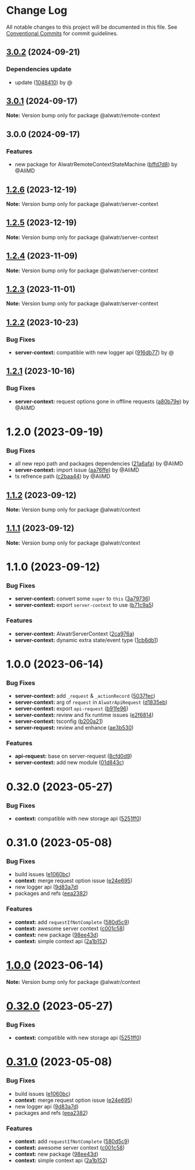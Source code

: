 # Change Log

All notable changes to this project will be documented in this file.
See [Conventional Commits](https://conventionalcommits.org) for commit guidelines.

## [3.0.2](https://github.com/Alwatr/flux/compare/v3.0.1...v3.0.2) (2024-09-21)

### Dependencies update

* update ([1048410](https://github.com/Alwatr/flux/commit/1048410efb300bb0a0ab7eae9734ca8f7f9d83a8)) by @

## [3.0.1](https://github.com/Alwatr/flux/compare/v3.0.0...v3.0.1) (2024-09-17)

**Note:** Version bump only for package @alwatr/remote-context

## 3.0.0 (2024-09-17)

### Features

* new package for AlwatrRemoteContextStateMachine ([bffd7d8](https://github.com/Alwatr/flux/commit/bffd7d81c104c0ed56e4b12ce9d1d0dcfe2f38ec)) by @AliMD

## [1.2.6](https://github.com/Alwatr/flux/compare/@alwatr/server-context@1.2.5...@alwatr/server-context@1.2.6) (2023-12-19)

**Note:** Version bump only for package @alwatr/server-context

## [1.2.5](https://github.com/Alwatr/flux/compare/@alwatr/server-context@1.2.3...@alwatr/server-context@1.2.5) (2023-12-19)

**Note:** Version bump only for package @alwatr/server-context

## [1.2.4](https://github.com/Alwatr/flux/compare/@alwatr/server-context@1.2.3...@alwatr/server-context@1.2.4) (2023-11-09)

**Note:** Version bump only for package @alwatr/server-context

## [1.2.3](https://github.com/Alwatr/flux/compare/@alwatr/server-context@1.2.2...@alwatr/server-context@1.2.3) (2023-11-01)

**Note:** Version bump only for package @alwatr/server-context

## [1.2.2](https://github.com/Alwatr/flux/compare/@alwatr/server-context@1.2.1...@alwatr/server-context@1.2.2) (2023-10-23)

### Bug Fixes

- **server-context:** compatible with new logger api ([916db77](https://github.com/Alwatr/flux/commit/916db775c4e352d7ca663507f80539eef38b4738)) by @

## [1.2.1](https://github.com/Alwatr/flux/compare/@alwatr/server-context@1.2.0...@alwatr/server-context@1.2.1) (2023-10-16)

### Bug Fixes

- **server-context:** request options gone in offline requests ([a80b79e](https://github.com/Alwatr/flux/commit/a80b79e3a5969d4bca42a2720a1194bad984599f)) by @AliMD

# 1.2.0 (2023-09-19)

### Bug Fixes

- all new repo path and packages dependencies ([21a6afa](https://github.com/Alwatr/flux/commit/21a6afa0badafe4051617d9a9e3bbfbaabd0c4ad)) by @AliMD
- **server-context:** import issue ([aa76ffe](https://github.com/Alwatr/flux/commit/aa76ffe2f55e5a8dfe2b93ce756caa3311022f7e)) by @AliMD
- ts refrence path ([c2baa44](https://github.com/Alwatr/flux/commit/c2baa44999c72a0015481fc8fea25439329c3f37)) by @AliMD

## [1.1.2](https://github.com/Alwatr/flux/compare/@alwatr/context@1.1.1...@alwatr/context@1.1.2) (2023-09-12)

**Note:** Version bump only for package @alwatr/context

## [1.1.1](https://github.com/Alwatr/flux/compare/@alwatr/context@1.1.0...@alwatr/context@1.1.1) (2023-09-12)

**Note:** Version bump only for package @alwatr/context

# 1.1.0 (2023-09-12)

### Bug Fixes

- **server-context:** convert some `super` to `this` ([3a79736](https://github.com/Alwatr/flux/commit/3a7973658daf2ee364aced0c7c4880041dfc9a1a))
- **server-context:** export `server-context` to use ([b71c9a5](https://github.com/Alwatr/flux/commit/b71c9a5efa35ac4b5e53fd5cd966277abd7ff592))

### Features

- **server-context:** AlwatrServerContext ([2ca976a](https://github.com/Alwatr/flux/commit/2ca976afd50b3022a264eef880274a9e1496056a))
- **server-context:** dynamic extra state/event type ([1cb6db1](https://github.com/Alwatr/flux/commit/1cb6db1573f9349edecdc7d73e66243cadea40d4))

# 1.0.0 (2023-06-14)

### Bug Fixes

- **server-context:** add `_request` & `_actionRecord` ([5037fec](https://github.com/Alwatr/flux/commit/5037fecf68fc59727c7d66afdc2accce4d78f107))
- **server-context:** arg of `request` in `AlwatrApiRequest` ([d1835eb](https://github.com/Alwatr/flux/commit/d1835eba2ac024d297b439721a57515eca798f32))
- **server-context:** export `api-request` ([b91fe96](https://github.com/Alwatr/flux/commit/b91fe964a14e75aa0d544437e6aa4de1e990272d))
- **server-context:** review and fix runtime issues ([e2f6814](https://github.com/Alwatr/flux/commit/e2f6814a0ad8d2da8f2b76a9c10706234364c3c9))
- **server-context:** tsconfig ([b200a21](https://github.com/Alwatr/flux/commit/b200a2171fe68f04e7dd839c1746160281ff847b))
- **server-request:** review and enhance ([ae3b530](https://github.com/Alwatr/flux/commit/ae3b5301da7a0de76ed1eafbeca62fa34695892f))

### Features

- **api-request:** base on server-request ([8cfd0d9](https://github.com/Alwatr/flux/commit/8cfd0d971e9b06c3859db3bdaac3afb43ed996ab))
- **server-context:** add new module ([01d843c](https://github.com/Alwatr/flux/commit/01d843c4fb6a363dedb6c1fa23d8fa5f87b50cef))

# 0.32.0 (2023-05-27)

### Bug Fixes

- **context:** compatible with new storage api ([5251ff0](https://github.com/Alwatr/flux/commit/5251ff005624720e091cdbc40e6b0142743428cb))

# 0.31.0 (2023-05-08)

### Bug Fixes

- build issues ([e1060bc](https://github.com/Alwatr/flux/commit/e1060bccbfe3c775c32b85e9b8eb601e48b2998c))
- **context:** merge request option issue ([e24e695](https://github.com/Alwatr/flux/commit/e24e695a8c25ab1dcb1c351a3ae0434e921610d0))
- new logger api ([9d83a7d](https://github.com/Alwatr/flux/commit/9d83a7dc5c103bc3bb4282dacfd85fa998915300))
- packages and refs ([eea2382](https://github.com/Alwatr/flux/commit/eea2382e459ccaa3e7b4b329d9c196eda146a08e))

### Features

- **context:** add `requestIfNotComplete` ([580d5c9](https://github.com/Alwatr/flux/commit/580d5c9c74f1c8921b45d402641df9444f438547))
- **context:** awesome server context ([c001c58](https://github.com/Alwatr/flux/commit/c001c58a2b1b4e13fd1c34b5128031fd640a98e1))
- **context:** new package ([98ee43d](https://github.com/Alwatr/flux/commit/98ee43d83b1ad5b3806ec6053c5cac70912000b3))
- **context:** simple context api ([2a1b152](https://github.com/Alwatr/flux/commit/2a1b152380f267a6b173f08bbbe10295325b1fd8))

# [1.0.0](https://github.com/Alwatr/flux/compare/v0.32.0...v1.0.0) (2023-06-14)

**Note:** Version bump only for package @alwatr/context

# [0.32.0](https://github.com/Alwatr/flux/compare/v0.31.0...v0.32.0) (2023-05-27)

### Bug Fixes

- **context:** compatible with new storage api ([5251ff0](https://github.com/Alwatr/flux/commit/5251ff005624720e091cdbc40e6b0142743428cb))

# [0.31.0](https://github.com/Alwatr/flux/compare/v0.30.0...v0.31.0) (2023-05-08)

### Bug Fixes

- build issues ([e1060bc](https://github.com/Alwatr/flux/commit/e1060bccbfe3c775c32b85e9b8eb601e48b2998c))
- **context:** merge request option issue ([e24e695](https://github.com/Alwatr/flux/commit/e24e695a8c25ab1dcb1c351a3ae0434e921610d0))
- new logger api ([9d83a7d](https://github.com/Alwatr/flux/commit/9d83a7dc5c103bc3bb4282dacfd85fa998915300))
- packages and refs ([eea2382](https://github.com/Alwatr/flux/commit/eea2382e459ccaa3e7b4b329d9c196eda146a08e))

### Features

- **context:** add `requestIfNotComplete` ([580d5c9](https://github.com/Alwatr/flux/commit/580d5c9c74f1c8921b45d402641df9444f438547))
- **context:** awesome server context ([c001c58](https://github.com/Alwatr/flux/commit/c001c58a2b1b4e13fd1c34b5128031fd640a98e1))
- **context:** new package ([98ee43d](https://github.com/Alwatr/flux/commit/98ee43d83b1ad5b3806ec6053c5cac70912000b3))
- **context:** simple context api ([2a1b152](https://github.com/Alwatr/flux/commit/2a1b152380f267a6b173f08bbbe10295325b1fd8))
